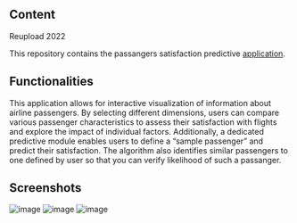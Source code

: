 ## Content
Reupload 2022

This repository contains the passangers satisfaction predictive [application](https://mintdata.shinyapps.io/airline/).

## Functionalities
This application allows for interactive visualization of information about airline passengers. By selecting different dimensions, users can compare various passenger characteristics to assess their satisfaction with flights and explore the impact of individual factors. Additionally, a dedicated predictive module enables users to define a “sample passenger” and predict their satisfaction. The algorithm also identifies similar passengers to one defined by user so that you can verify likelihood of such a passanger.

## Screenshots
![image](https://github.com/StellAuror/airlane-passangers/assets/100155329/a8f5e669-da87-45f8-b52e-9233fe17deee)
![image](https://github.com/StellAuror/airlane-passangers/assets/100155329/bd254b00-4290-42f6-8c36-a9c6cb0e651d)
![image](https://github.com/StellAuror/airlane-passangers/assets/100155329/070c38a6-d0aa-4609-8b9b-311e3af22558)


